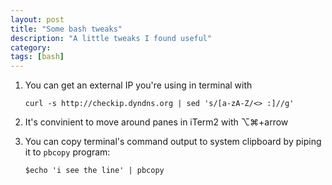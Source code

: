 ```yaml
---
layout: post
title: "Some bash tweaks"
description: "A little tweaks I found useful"
category: 
tags: [bash]
---
```


1.  You can get an external IP you're using in terminal with

        curl -s http://checkip.dyndns.org | sed 's/[a-zA-Z/<> :]//g'

2.  It's convinient to move around panes in iTerm2 with &#8997;&#8984;+arrow

3.  You can copy terminal's command output to system clipboard by piping it to `pbcopy` program:

        $echo 'i see the line' | pbcopy
